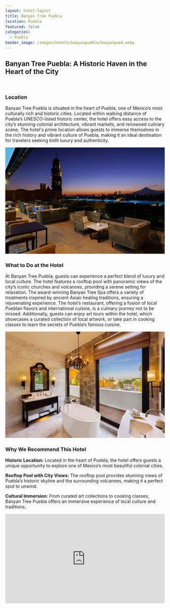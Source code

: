 ```yaml
---
layout: hotel-layout
title: Banyan Tree Puebla
location: Puebla
featured: false
categories:
  - Puebla
header_image: /images/hotels/banyanpuebla/banyanpue4.webp
---
```

## Banyan Tree Puebla: A Historic Haven in the Heart of the City

&nbsp;

### Location

Banyan Tree Puebla is situated in the heart of Puebla, one of Mexico’s most culturally rich and historic cities. Located within walking distance of Puebla’s UNESCO-listed historic center, the hotel offers easy access to the city’s stunning colonial architecture, vibrant markets, and renowned culinary scene. The hotel's prime location allows guests to immerse themselves in the rich history and vibrant culture of Puebla, making it an ideal destination for travelers seeking both luxury and authenticity.

![](/images/hotels/banyanpuebla/banyanpue3.webp)

### What to Do at the Hotel

At Banyan Tree Puebla, guests can experience a perfect blend of luxury and local culture. The hotel features a rooftop pool with panoramic views of the city’s iconic churches and volcanoes, providing a serene setting for relaxation. The award-winning Banyan Tree Spa offers a variety of treatments inspired by ancient Asian healing traditions, ensuring a rejuvenating experience. The hotel’s restaurant, offering a fusion of local Pueblan flavors and international cuisine, is a culinary journey not to be missed. Additionally, guests can enjoy art tours within the hotel, which showcases a curated collection of local artwork, or take part in cooking classes to learn the secrets of Puebla’s famous cuisine.

![](/images/hotels/banyanpuebla/banyanpue2.webp)

### Why We Recommend This Hotel

**Historic Location:** Located in the heart of Puebla, the hotel offers guests a unique opportunity to explore one of Mexico’s most beautiful colonial cities.&nbsp;

**Rooftop Pool with City Views:** The rooftop pool provides stunning views of Puebla’s historic skyline and the surrounding volcanoes, making it a perfect spot to unwind.&nbsp;

**Cultural Immersion:** From curated art collections to cooking classes, Banyan Tree Puebla offers an immersive experience of local culture and traditions.

<style>.embed-container { position: relative; padding-bottom: 56.25%; height: 0; overflow: hidden; max-width: 100%; } .embed-container iframe, .embed-container object, .embed-container embed { position: absolute; top: 0; left: 0; width: 100%; height: 100%; }</style>

<div class="embed-container"><iframe src="https://www.youtube.com/embed/_8eXDV3nEUQ" frameborder="0" allowfullscreen=""></iframe></div>